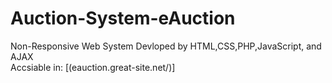 # Auction-System-eAuction
Non-Responsive Web System Devloped by HTML,CSS,PHP,JavaScript, and AJAX <br>
Accsiable in: [(eauction.great-site.net/)]

